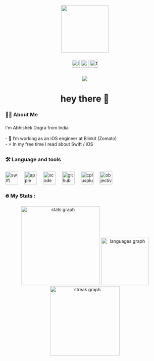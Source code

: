 <div align="center">
  <img height="150" src="https://camo.githubusercontent.com/62da68eb62b1e5f175f7d1f0191dd89a653d7908feb22d37d4a0ab07365d6791/68747470733a2f2f6d656469612e67697068792e636f6d2f6d656469612f4d3967624264396e6244724f5475314d71782f67697068792e676966"  />
</div>

###

<div align="center">
  <img src="https://img.shields.io/static/v1?message=LinkedIn&logo=linkedin&label=&color=0077B5&logoColor=white&labelColor=&style=for-the-badge" height="25" alt="linkedin logo"  />
  <img src="https://img.shields.io/static/v1?message=Youtube&logo=youtube&label=&color=FF0000&logoColor=white&labelColor=&style=for-the-badge" height="25" alt="youtube logo"  />
  <img src="https://img.shields.io/static/v1?message=Twitter&logo=twitter&label=&color=1DA1F2&logoColor=white&labelColor=&style=for-the-badge" height="25" alt="twitter logo"  />
</div>

###

<div align="center">
  <img src="https://visitor-badge.laobi.icu/badge?page_id=dogra25130.dogra25130&"  />
</div>

###

<h1 align="center">hey there 👋</h1>

###

<h3 align="left">👩‍💻  About Me</h3>

###

<p align="left">I'm Abhishek Dogra from India<br><br>- 🔭 I’m working as an iOS engineer at Blinkit (Zomato)<br>- ⚡ In my free time I read about Swift / iOS</p>

###

<h3 align="left">🛠 Language and tools</h3>

###

<div align="left">
  <img src="https://img.shields.io/badge/Swift-F05138?logo=swift&logoColor=white&style=for-the-badge" height="40" alt="swift logo"  />
  <img width="12" />
  <img src="https://img.shields.io/badge/Apple-000000?logo=apple&logoColor=white&style=for-the-badge" height="40" alt="apple logo"  />
  <img width="12" />
  <img src="https://cdn.jsdelivr.net/gh/devicons/devicon/icons/xcode/xcode-original.svg" height="40" alt="xcode logo"  />
  <img width="12" />
  <img src="https://skillicons.dev/icons?i=github" height="40" alt="github logo"  />
  <img width="12" />
  <img src="https://cdn.jsdelivr.net/gh/devicons/devicon/icons/cplusplus/cplusplus-original.svg" height="40" alt="cplusplus logo"  />
  <img width="12" />
  <img src="https://cdn.jsdelivr.net/gh/devicons/devicon/icons/objectivec/objectivec-plain.svg" height="40" alt="objectivec logo"  />
</div>

###

<h3 align="left">🔥   My Stats :</h3>

###

<div align="center">
  <img src="https://github-readme-stats.vercel.app/api?username=dogra25130&hide_title=false&hide_rank=false&show_icons=true&include_all_commits=true&count_private=true&disable_animations=false&theme=dracula&locale=en&hide_border=false&order=1" height="250" alt="stats graph"  />
  <img src="https://github-readme-stats.vercel.app/api/top-langs?username=dogra25130&locale=en&hide_title=false&layout=compact&card_width=320&langs_count=5&theme=dracula&hide_border=false&order=2" height="150" alt="languages graph"  />
  <img src="https://streak-stats.demolab.com?user=dogra25130&locale=en&mode=daily&theme=dark&hide_border=false&border_radius=5&order=3" height="220" alt="streak graph"  />
</div>
